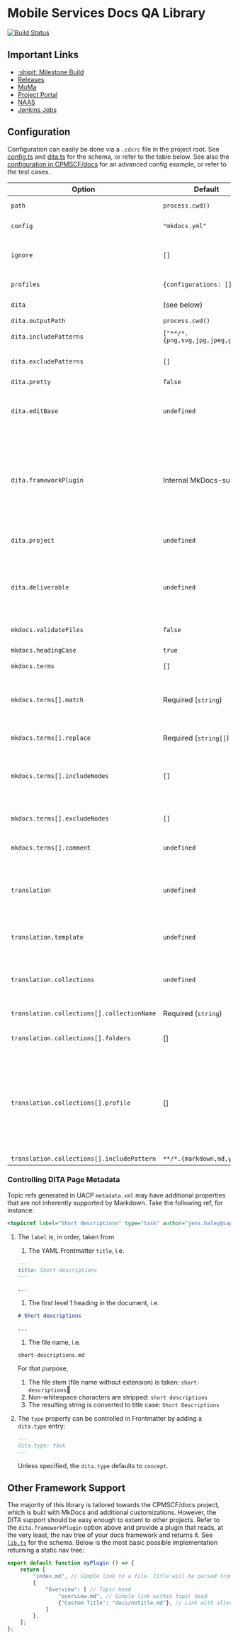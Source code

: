 # Mobile Services Docs QA Library

[![Build
Status](https://prod-build10300.wdf.sap.corp/job/default_1/job/d053411-cpmscf-docs-lib-main-CI-linuxx86_64/badge/icon)](https://prod-build10300.wdf.sap.corp:443/job/default_1/job/d053411-cpmscf-docs-lib-main-CI-linuxx86_64/)

## Important Links

* [:shipit: Milestone Build](https://prod-build10300.wdf.sap.corp/job/default_1/job/d053411-cpmscf-docs-lib-OD-common/lastCompletedBuild/rebuild/parameterized)
* [Releases](http://nexus3.wdf.sap.corp:8081/nexus/#browse/search=keyword%3Dmdlib)
* [MoMa](https://moma.mo.sap.corp/#/apps/10440)
* [Project Portal](https://projectportal.tools.sap/#/projectview/d053411-cpmscf-docs-lib)
* [NAAS](https://github.wdf.sap.corp/NAAS-Mobile/cpmscf-docs-lib)
* [Jenkins Jobs](https://xmake-nova.wdf.sap.corp/job_finder/?input=d053411-cpmscf-docs-lib)

## Configuration

Configuration can easily be done via a `.cdcrc` file in the project root. See [config.ts](./src/config.ts) and [dita.ts](./src/dita/dita.ts) for the schema, or refer to the table below. See also the [configuration in CPMSCF/docs](https://github.wdf.sap.corp/CPMSCF/docs/blob/master/.cdcrc) for an advanced config example, or refer to the test cases.

|Option|Default|Description|
|------|-------|-----------|
|`path`|`process.cwd()`|Path to the documentation root, relative to the current working directory.|
|`config`|`"mkdocs.yml"`|Path to the MkDocs config file, relative to `path`. Can point to folders outside `path` e.g. by specifying `../sibling-folder`.|
|`ignore`|`[]`|List of paths to ignore when running commands in [`@cpmscf/mdcli`](https://github.wdf.sap.corp/D053411/cpmscf-docs-cli). `**/*` will be appended to each of those paths so that it can be used as glob exclusion pattern. Does not have any effect in the library itself.|
|`profiles`|`{configurations: []}`|Profile configurations for advanced link checking. See [Profiling in CPMSCF/docs](https://github.wdf.sap.corp/CPMSCF/docs/blob/master/TUTORIAL.md#profiling) and [`rule-profile.ts`](./src/lint-plugin/rule-profile.ts)|
|`dita`|(see below)|DITA-related configuration for DITA upload ZIPs. See also additional notes in (#controlling-dita-page-metadata)|
|`dita.outputPath`|`process.cwd()`|Output path for generated ZIP file|
|`dita.includePatterns`|`["**/*.{png,svg,jpg,jpeg,gif}"]`|Glob patterns for files to be included in the output ZIP that are not listed in the table of contents|
|`dita.excludePatterns`|`[]`|Glob patterns for files to be excluded in the output ZIP. Will also be applied to filter the table of contents. This should be used for external and generated files, if any.|
|`dita.pretty`|`false`|Pretty-print `schema.xml`|
|`dita.editBase`|`undefined`|Base URL that is prepended to file HREFs to generate edit links for pages. For instance, to generate the edit link `https://git.org/org/repo/blob/main/docs/file.md`, where `docs/file.md` is the file HREF relative to the archive root, set this to `https://git.org/org/repo/blob/main`.|
|`dita.frameworkPlugin`|Internal MkDocs-support|Alternative strategy to discover and parse framework-related info, such as the table of contents and other metadata. Can refer to dependencies pulled from `npm` (e.g. `npm install my-framework-plugin`, where `my-framework-plugin` becomes the `frameworkPlugin` config value) or to local files (relative to the current working directory), e.g. `./myPlugin` for `myPlugin.js`. In either case, the plugin needs to be the default export of the module and implement the `FrameworkPlugin` interface defined in [`plugin.ts`](./src/dita/plugin.ts). See [Other Framework Support](#other-framework-support) for a sample implementation.|
|`dita.project`|`undefined`|Contains `name`, `coordinator` and `format` (should be `markdown`). Must be supplied when using the DITA converter. See [`example.xml`](./test/dita/example.xml) for examples provided by the UA team.|
|`dita.deliverable`|`undefined`|Contains `label`, `language`, `loio`, `rootfile`, `shortdesc`, `transtype`, `version`, `owner`, `outputmetas`. `buildname` will be (1) pulled from the system environment variable `BUILD_NUMBER`, which by default is available in XMake jobs; (2) from `dita.deliverable.buildname` if present; and (3) otherwise be set to `"0"`. See [`example.xml`](./test/dita/example.xml) for examples provided by the UA team.|
|`mkdocs.validateFiles`|`false`|Check if all Markdown files in the project directory are referenced in `mkdocs.yml`|
|`mkdocs.headingCase`|`true`|Check topic heads and alternative topic titles in `mkdocs.yml` are in title case|
|`mkdocs.terms`|`[]`|List of inappropriate term checks. See example in [tests](test/terms/index.test.ts#L16).|
|`mkdocs.terms[].match`|Required (`string`)|Match occurrences of this pattern in Markdown code. You may use regular expressions, but JSON escaping for special characters (e.g. backslash) applies. The pattern will be modified so that it applies regardless of spaces and does not match parts of words, i.e. `two words` becomes `\btwo\s+words\b`.|
|`mkdocs.terms[].replace`|Required (`string[]`)|List of replacements proposed to users. If multiple are given, auto fixes apply the first item in the list.|
|`mkdocs.terms[].includeNodes`|`[]`|Optional node types to which matching should be limited. Defaults to empty array, matching all text nodes. Currently supported: `heading`, `paragraph`, `blockquote`, `list`, `listItem`, `inlineCode`, `code`, `html`, `strong`, `emphasis`, `delete`, `link`, `linkReference`, `imageReference`, `definition`, `image`, `footnote`, `footnoteReference`, `footnoteDefinition`, `table`, `tableCell`|
|`mkdocs.terms[].excludeNodes`|`[]`|See `mkdocs.terms[].includeNodes`, but functions as a deny list. Only one of them can be active at any time; if `excludeNodes` is defined, `includeNodes` will be ignored.|
|`mkdocs.terms[].comment`|`undefined`|Optional explanatory comment both to document the replacement in code, and to give additional information to end users when the rule is triggered.|
|`translation`|`undefined`|Optional configuration to generate `translation_v2.json` for the SAP-internal translation service. Translation file mappings can either be statically specified or generated by means of profiling. See [the tutorial](https://jam4.sapjam.com/groups/RfzzEoLStZNjxuKhM6swuF/documents/mLymfCk5nHlHNQDGTnjdkY/slide_viewer) to learn about the `translation_v2.json` file format. Example output can be found [in the tests](test/translation/index.test.ts#L25).|
|`translation.template`|`undefined`|Optional default values to copy over to the generated file. If all content is static, this may contain your full `translation_v2.json` content. Otherwise, it is a good place to put `defaultConfiguration`. See example in [tests](test/translation/.cdcrc#L35).|
|`translation.collections`|`undefined`|Optional list of collections to render in the output file. Can be used interchangibly with `defaultConfiguration.collections` if all content is static. Note that this property overrides `translation.template.collections`, so you cannot set both.|
|`translation.collections[].collectionName`|Required (`string`)|Name of the collection, just as in the resulting `translation_v2.json` file.|
|`translation.collections[].folders`|[]|List of folder definitions as per `translation_v2.json` schema. Note limitations in `translation.collections[].profile`.|
|`translation.collections[].profile`|[]|Name of profile that should be used to narrow down what files should be translated. All files matching `translation.collections[].includePattern` will be added to `sourceFilters`, except those matching `profile.excludes`. Note that `folders` may have at most one item when this setting is used. Any `sourceFilters` specified in `translation.collections[].folders` will be appended. File paths in `sourceFilters` will be relative to `translation.collections[].folders[0].startingFolderPath`, if specified, and to the current working directory otherwise. See example in [tests](test/translation/index.test.ts#L15).|
|`translation.collections[].includePattern`|`**/*.{markdown,md,yml}`|Pattern matching files to include in the `sourceFilters` list.|

### Controlling DITA Page Metadata

Topic refs generated in UACP `metadata.xml` may have additional properties that are not inherently supported by Markdown. Take the following ref, for instance:

```xml
<topicref label="Short descriptions" type="task" author="jens.haley@sap.com" lastmodifiedby="jens.haley@sap.com" lastmodified="2020-11-12 11:17:35 +0100" href="20-doc-structure/short-descriptions.md"/>
```

1. The `label` is, in order, taken from
    1. The YAML Frontmatter `title`, i.e.

    ```markdown
    ---
    title: Short descriptions
    ---

    ...
    ```

    1. The first level 1 heading in the document, i.e.

    ```markdown
    # Short descriptions

    ...
    ```

    1. The file name, i.e.

    ```nohighlight
    short-descriptions.md
    ```

    For that purpose,

      1. The file stem (file name without extension) is taken: `short-descriptions`
      1. Non-whitespace characters are stripped: `short descriptions`
      1. The resulting string is converted to title case: `Short Descriptions`

1. The `type` property can be controlled in Frontmatter by adding a `dita.type` entry:

    ```markdown
    ---
    dita.type: task
    ---
    ```

    Unless specified, the `dita.type` defaults to `concept`.

## Other Framework Support

The majority of this library is tailored towards the CPMSCF/docs project, which is built with MkDocs and additional customizations. However, the DITA support should be easy enough to extent to other projects. Refer to the `dita.frameworkPlugin` option above and provide a plugin that reads, at the very least, the nav tree of your docs framework and returns it. See [`lib.ts`](./src/lib.ts#L9) for the schema. Below is the most basic possible implementation returning a static nav tree:

```ts
export default function myPlugin () => {
    return [
        "index.md", // Simple link to a file. Title will be parsed from markdown (h1 or frontmatter)
        {
            "Overview": [ // Topic head
                "overview.md", // Simple link within topic head
                {"Custom Title": "docs/notitle.md"}, // Link with alternative title "Custom Title"
            ]
        },
    ];
};
```
